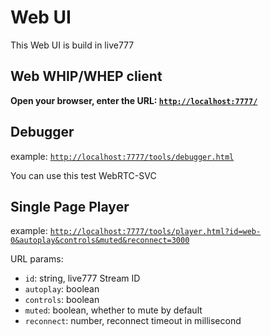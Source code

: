# Web UI

This Web UI is build in live777

## Web WHIP/WHEP client

**Open your browser, enter the URL: [`http://localhost:7777/`](http://localhost:7777/)**

## Debugger

example: [`http://localhost:7777/tools/debugger.html`](http://localhost:7777/tools/debugger.html)

You can use this test WebRTC-SVC

## Single Page Player

example: [`http://localhost:7777/tools/player.html?id=web-0&autoplay&controls&muted&reconnect=3000`](http://localhost:7777/tools/player.html?id=web-0&autoplay&controls&muted&reconnect=3000)

URL params:

- `id`: string, live777 Stream ID
- `autoplay`: boolean
- `controls`: boolean
- `muted`: boolean, whether to mute by default
- `reconnect`: number, reconnect timeout in millisecond

